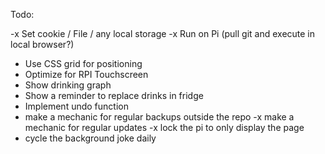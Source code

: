 Todo:

-x Set cookie / File / any local storage
-x Run on Pi (pull git and execute in local browser?)
- Use CSS grid for positioning
- Optimize for RPI Touchscreen
- Show drinking graph
- Show a reminder to replace drinks in fridge
- Implement undo function
- make a mechanic for regular backups outside the repo
-x make a mechanic for regular updates
-x lock the pi to only display the page
- cycle the background joke daily
